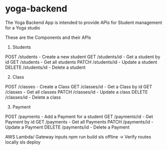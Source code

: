 # yoga-backend

The Yoga Backend App is intended to provide APIs for Student management for a Yoga studio

These are the Components and their APIs

1. Students

POST /students - Create a new student
GET /students/id - Get a student by id
GET /students - Get all students
PATCH /students/id - Update a student
DELETE /students/id - Delete a student

2. Class

POST /classes - Create a Class
GET /classes/id - Get a Class by id
GET /classes - Get all classes
PATCH /classes/id - Update a class
DELETE /classes/id - Delete a class

3. Payment

POST /payments - Add a Payment for a student
GET /payments/id - Get Payment by id
GET /payments - Get all Payments
PATCH /payments/id - Update a Payment
DELETE /payments/id - Delete a Payment

AWS Lambda/ Gateway inputs
npm run build
sls offline -> Verify routes locally
sls deploy
